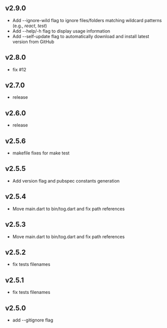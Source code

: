 ## v2.9.0
- Add --ignore-wild flag to ignore files/folders matching wildcard patterns (e.g., *react*, *test*)
- Add --help/-h flag to display usage information
- Add --self-update flag to automatically download and install latest version from GitHub
## v2.8.0
- fix #12
## v2.7.0
- release
## v2.6.0
- release
## v2.5.6
- makefile fixes for make test
## v2.5.5
- Add version flag and pubspec constants generation
## v2.5.4
- Move main.dart to bin/tog.dart and fix path references
## v2.5.3
- Move main.dart to bin/tog.dart and fix path references
## v2.5.2
- fix tests filenames
## v2.5.1
- fix tests filenames
## v2.5.0
- add --gitignore flag
